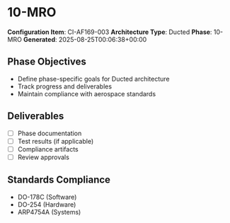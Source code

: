 # 10-MRO

**Configuration Item**: CI-AF169-003
**Architecture Type**: Ducted
**Phase**: 10-MRO
**Generated**: 2025-08-25T00:06:38+00:00

## Phase Objectives
- Define phase-specific goals for Ducted architecture
- Track progress and deliverables
- Maintain compliance with aerospace standards

## Deliverables
- [ ] Phase documentation
- [ ] Test results (if applicable)
- [ ] Compliance artifacts
- [ ] Review approvals

## Standards Compliance
- DO-178C (Software)
- DO-254 (Hardware)
- ARP4754A (Systems)
